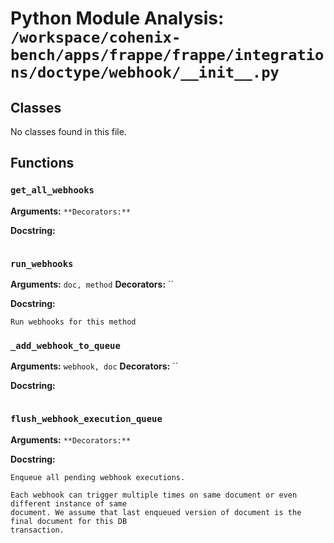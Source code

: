 # Python Module Analysis: `/workspace/cohenix-bench/apps/frappe/frappe/integrations/doctype/webhook/__init__.py`

## Classes

No classes found in this file.


## Functions

### `get_all_webhooks`
**Arguments:** ``
**Decorators:** ``

**Docstring:**
```

```
### `run_webhooks`
**Arguments:** `doc, method`
**Decorators:** ``

**Docstring:**
```
Run webhooks for this method
```
### `_add_webhook_to_queue`
**Arguments:** `webhook, doc`
**Decorators:** ``

**Docstring:**
```

```
### `flush_webhook_execution_queue`
**Arguments:** ``
**Decorators:** ``

**Docstring:**
```
Enqueue all pending webhook executions.

Each webhook can trigger multiple times on same document or even different instance of same
document. We assume that last enqueued version of document is the final document for this DB
transaction.
```


